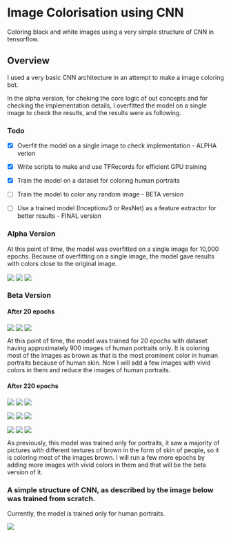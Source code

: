 # Image Colorisation using CNN

Coloring black and white images using a very simple structure of CNN in tensorflow.

## Overview

I used a very basic CNN architecture in an attempt to make a image coloring bot.

In the alpha version, for cheking the core logic of out concepts and for checking the implementation details, I overfitted the model on a single image to check the results, and the results were as following.


### Todo

- [x] Overfit the model on a single image to check implementation - ALPHA verion
- [x] Write scripts to make and use TFRecords for efficient GPU training
- [x] Train the model on a dataset for coloring human portraits
- [ ] Train the model to color any random image - BETA version
- [ ] Use a trained model (Inceptionv3 or ResNet) as a feature extractor for better results - FINAL version


### Alpha Version

At this point of time, the model was overfitted on a single image for 10,000 epochs.
Because of overfitting on a single image, the model gave results with colors close to the original image.

<img
	src=/images/alpha/input.png
	align="center"
/>
<img
	src=/images/alpha/results.png
	align="center"
/>
<img
	src=/images/alpha/original.png
	align="center"
/>


### Beta Version


#### After 20 epochs
<img
	src=/images/beta/input0.png
	align="center"
/>
<img
	src=/images/beta/results0.png
	align="center"
/>
<img
	src=/images/beta/original0.png
	align="center"
/>

At this point of time, the model was trained for 20 epochs with dataset having approximately 900 images of human portraits only.
It is coloring most of the images as brown as that is the most prominent color in human portraits because of human skin. Now I will add a few images with vivid colors in them and reduce the images of human portraits.


#### After 220 epochs
<img
	src=/images/beta/input220.png
	align="center"
/>
<img
	src=/images/beta/results220.png
	align="center"
/>
<img
	src=/images/beta/original220.png
	align="center"
/>



<img
	src=/images/beta/input220_1.png
	align="center"
/>
<img
	src=/images/beta/results220_1.png
	align="center"
/>
<img
	src=/images/beta/original220_1.png
	align="center"
/>



<img
	src=/images/beta/input220_2.png
	align="center"
/>
<img
	src=/images/beta/results220_2.png
	align="center"
/>
<img
	src=/images/beta/original220_2.png
	align="center"
/>


As previously, this model was trained only for portraits, it saw a majority of pictures with different textures of brown in the form of skin of people, so it is coloring most of the images brown.
I will run a few more epochs by adding more images with vivid colors in them and that will be the beta version of it.

### A simple structure of CNN, as described by the image below was trained from scratch.

Currently, the model is trained only for human portraits.

<img 
	src=/images/graph.png
	align="left"
/>
